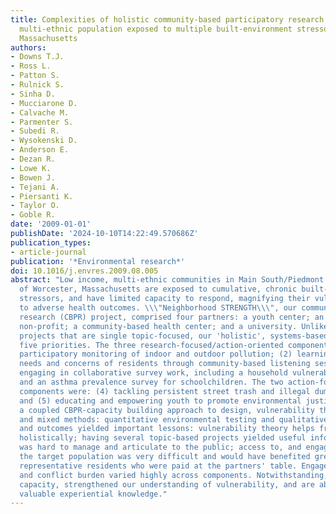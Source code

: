 ```yaml
---
title: Complexities of holistic community-based participatory research for a low income,
  multi-ethnic population exposed to multiple built-environment stressors in Worcester,
  Massachusetts
authors:
- Downs T.J.
- Ross L.
- Patton S.
- Rulnick S.
- Sinha D.
- Mucciarone D.
- Calvache M.
- Parmenter S.
- Subedi R.
- Wysokenski D.
- Anderson E.
- Dezan R.
- Lowe K.
- Bowen J.
- Tejani A.
- Piersanti K.
- Taylor O.
- Goble R.
date: '2009-01-01'
publishDate: '2024-10-10T14:22:49.570686Z'
publication_types:
- article-journal
publication: '*Environmental research*'
doi: 10.1016/j.envres.2009.08.005
abstract: "Low income, multi-ethnic communities in Main South/Piedmont neighborhoods
  of Worcester, Massachusetts are exposed to cumulative, chronic built-environment
  stressors, and have limited capacity to respond, magnifying their vulnerability
  to adverse health outcomes. \\\"Neighborhood STRENGTH\\\", our community-based participatory
  research (CBPR) project, comprised four partners: a youth center; an environmental
  non-profit; a community-based health center; and a university. Unlike most CBPR
  projects that are single topic-focused, our 'holistic', systems-based project targeted
  five priorities. The three research-focused/action-oriented components were: (1)
  participatory monitoring of indoor and outdoor pollution; (2) learning about health
  needs and concerns of residents through community-based listening sessions; (3)
  engaging in collaborative survey work, including a household vulnerability survey
  and an asthma prevalence survey for schoolchildren. The two action-focused/research-informed
  components were: (4) tackling persistent street trash and illegal dumping strategically;
  and (5) educating and empowering youth to promote environmental justice. We used
  a coupled CBPR-capacity building approach to design, vulnerability theory to frame,
  and mixed methods: quantitative environmental testing and qualitative surveys. Process
  and outcomes yielded important lessons: vulnerability theory helps frame issues
  holistically; having several topic-based projects yielded useful information, but
  was hard to manage and articulate to the public; access to, and engagement with,
  the target population was very difficult and would have benefited greatly from having
  representative residents who were paid at the partners' table. Engagement with residents
  and conflict burden varied highly across components. Notwithstanding, we built enabling
  capacity, strengthened our understanding of vulnerability, and are able to share
  valuable experiential knowledge."
---
```

